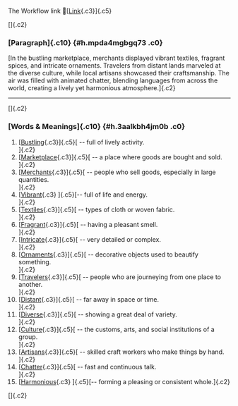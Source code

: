 The Workflow link
👏[[Link](https://www.google.com/url?q=http://www.google.com&sa=D&source=editors&ust=1760981331296730&usg=AOvVaw2o69DDyGiFe1MPVTB-wWmU){.c3}]{.c5}

[]{.c2}

### [Paragraph]{.c10} {#h.mpda4mgbgq73 .c0}

[In the bustling marketplace, merchants displayed vibrant textiles,
fragrant spices, and intricate ornaments. Travelers from distant lands
marveled at the diverse culture, while local artisans showcased their
craftsmanship. The air was filled with animated chatter, blending
languages from across the world, creating a lively yet harmonious
atmosphere.]{.c2}

------------------------------------------------------------------------

[]{.c2}

### [Words & Meanings]{.c10} {#h.3aalkbh4jm0b .c0}

1.  [[Bustling](https://www.google.com/url?q=http://www.google.com&sa=D&source=editors&ust=1760981331298158&usg=AOvVaw34jDYbYofa7944R9OnVif6){.c3}]{.c5}[ --
    full of lively activity.\
    ]{.c2}
2.  [[Marketplace](https://www.google.com/url?q=http://www.google.com&sa=D&source=editors&ust=1760981331298507&usg=AOvVaw0ujAg9QB3S6UL5Xp9gE-f1){.c3}]{.c5}[ --
    a place where goods are bought and sold.\
    ]{.c2}
3.  [[Merchants](https://www.google.com/url?q=http://www.google.com&sa=D&source=editors&ust=1760981331298862&usg=AOvVaw2-f_LsE4_ppJfWNrbk2ibb){.c3}]{.c5}[ --
    people who sell goods, especially in large quantities.\
    ]{.c2}
4.  [[Vibrant](https://www.google.com/url?q=http://www.google.com&sa=D&source=editors&ust=1760981331299210&usg=AOvVaw2efV6Hny7eq-wt1t51oK-j){.c3}
    ]{.c5}[-- full of life and energy.\
    ]{.c2}
5.  [[Textiles](https://www.google.com/url?q=http://www.google.com&sa=D&source=editors&ust=1760981331299438&usg=AOvVaw0Y3tzcy16yIPOU7S14p7XJ){.c3}]{.c5}[ --
    types of cloth or woven fabric.\
    ]{.c2}
6.  [[Fragrant](https://www.google.com/url?q=http://www.google.com&sa=D&source=editors&ust=1760981331299717&usg=AOvVaw1IfovD7nY9MFE_G2mmVEvv){.c3}]{.c5}[ --
    having a pleasant smell.\
    ]{.c2}
7.  [[Intricate](https://www.google.com/url?q=http://www.google.com&sa=D&source=editors&ust=1760981331299978&usg=AOvVaw17H0sjeu5EByMtejrfsMhP){.c3}]{.c5}[ --
    very detailed or complex.\
    ]{.c2}
8.  [[Ornaments](https://www.google.com/url?q=http://www.google.com&sa=D&source=editors&ust=1760981331300247&usg=AOvVaw11qITP628RwSdr0dha-dAK){.c3}]{.c5}[ --
    decorative objects used to beautify something.\
    ]{.c2}
9.  [[Travelers](https://www.google.com/url?q=http://www.google.com&sa=D&source=editors&ust=1760981331300590&usg=AOvVaw2xcSETbJ5jhZXrvxLvEEaM){.c3}]{.c5}[ --
    people who are journeying from one place to another.\
    ]{.c2}
10. [[Distant](https://www.google.com/url?q=http://www.google.com&sa=D&source=editors&ust=1760981331300907&usg=AOvVaw3V3ygnNlg1wenNFGXoTiYY){.c3}]{.c5}[ --
    far away in space or time.\
    ]{.c2}
11. [[Diverse](https://www.google.com/url?q=http://www.google.com&sa=D&source=editors&ust=1760981331301154&usg=AOvVaw07WBP8CQZf8L0zxNan-N3l){.c3}]{.c5}[ --
    showing a great deal of variety.\
    ]{.c2}
12. [[Culture](https://www.google.com/url?q=http://www.google.com&sa=D&source=editors&ust=1760981331301419&usg=AOvVaw1GCWmNFGXUiBcjm9SnHhXN){.c3}]{.c5}[ --
    the customs, arts, and social institutions of a group.\
    ]{.c2}
13. [[Artisans](https://www.google.com/url?q=http://www.google.com&sa=D&source=editors&ust=1760981331301769&usg=AOvVaw3akZHgfHKfu4HUXx18CjZQ){.c3}]{.c5}[ --
    skilled craft workers who make things by hand.\
    ]{.c2}
14. [[Chatter](https://www.google.com/url?q=http://www.google.com&sa=D&source=editors&ust=1760981331302149&usg=AOvVaw2fpNTlKyyrG3grcp-QEBQU){.c3}]{.c5}[ --
    fast and continuous talk.\
    ]{.c2}
15. [[Harmonious](https://www.google.com/url?q=http://www.google.com&sa=D&source=editors&ust=1760981331302423&usg=AOvVaw3ZoZijsL3c3Fhlm4wd5Gh5){.c3}
    ]{.c5}[-- forming a pleasing or consistent whole.]{.c2}

[]{.c2}
